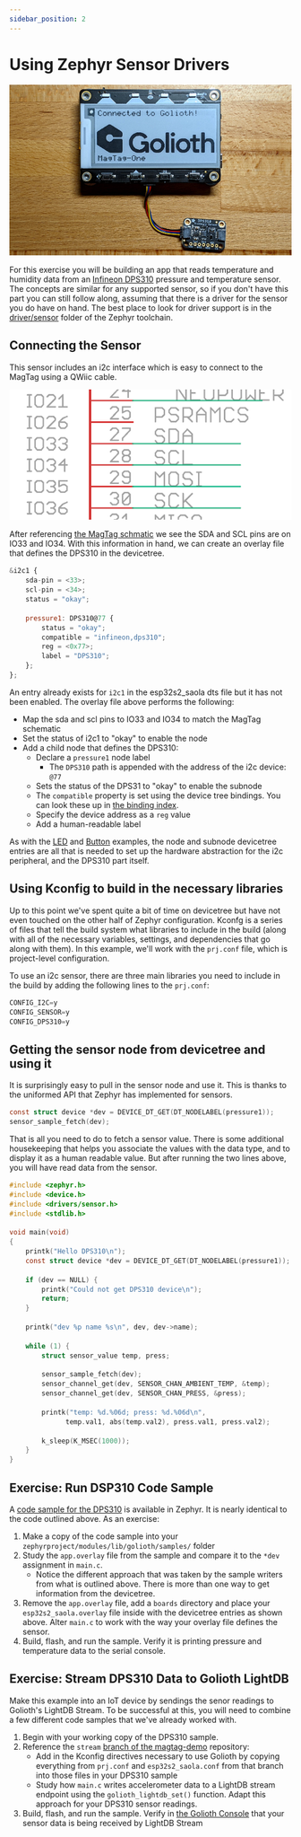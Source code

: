 ```yaml
---
sidebar_position: 2
---
```


# Using Zephyr Sensor Drivers

![MagTag connected to the DPS310 pressure sensor](assets/magtag-dps310-sensor.jpg)

For this exercise you will be building an app that reads temperature and humidity data from an [Infineon DPS310](https://www.infineon.com/cms/en/product/sensor/pressure-sensors/pressure-sensors-for-iot/dps310/) pressure and temperature sensor. The concepts are similar for any supported sensor, so if you don't have this part you can still follow along, assuming that there is a driver for the sensor you do have on hand. The best place to look for driver support is in the [driver/sensor](https://github.com/zephyrproject-rtos/zephyr/tree/main/drivers/sensor) folder of the Zephyr toolchain.

## Connecting the Sensor

This sensor includes an i2c interface which is easy to connect to the MagTag using a QWiic cable.

![MagTag i2c pinout](assets/magtag-i2c-pinout.png)

After referencing [the MagTag schmatic](https://learn.adafruit.com/assets/96946) we see the SDA and SCL pins are on IO33 and IO34. With this information in hand, we can create an overlay file that defines the DPS310 in the devicetree.

```js
&i2c1 {
	sda-pin = <33>;
	scl-pin = <34>;
	status = "okay";

	pressure1: DPS310@77 {
		status = "okay";
		compatible = "infineon,dps310";
		reg = <0x77>;
		label = "DPS310";
	};
};
```

An entry already exists for `i2c1` in the esp32s2_saola dts file but it has not been enabled. The overlay file above performs the following:

* Map the sda and scl pins to IO33 and IO34 to match the MagTag schematic
* Set the status of i2c1 to "okay" to enable the node
* Add a child node that defines the DPS310:
  * Declare a `pressure1` node label
    * The `DPS310` path is appended with the address of the i2c device: `@77`
  * Sets the status of the DPS31 to "okay" to enable the subnode
  * The `compatible` property is set using the device tree bindings. You can look these up in [the binding index](https://docs.zephyrproject.org/latest/build/dts/api/bindings.html#devicetree-binding-index).
  * Specify the device address as a `reg` value
  * Add a human-readable label

As with the [LED](../basic-io-exercises/mapping-gpio.md) and [Button](../basic-io-exercises/button-input.md) examples, the node and subnode devicetree entries are all that is needed to set up the hardware abstraction for the i2c peripheral, and the DPS310 part itself.

## Using Kconfig to build in the necessary libraries

Up to this point we've spent quite a bit of time on devicetree but have not even touched on the other half of Zephyr configuration. Kconfg is a series of files that tell the build system what libraries to include in the build (along with all of the necessary variables, settings, and dependencies that go along with them). In this example, we'll work with the `prj.conf` file, which is project-level configuration.

To use an i2c sensor, there are three main libraries you need to include in the build by adding the following lines to the `prj.conf`:

```js
CONFIG_I2C=y
CONFIG_SENSOR=y
CONFIG_DPS310=y
```

## Getting the sensor node from devicetree and using it

It is surprisingly easy to pull in the sensor node and use it. This is thanks to the uniformed API that Zephyr has implemented for sensors.

```c
const struct device *dev = DEVICE_DT_GET(DT_NODELABEL(pressure1));
sensor_sample_fetch(dev);
```

That is all you need to do to fetch a sensor value. There is some additional housekeeping that helps you associate the values with the data type, and to display it as a human readable value. But after running the two lines above, you will have read data from the sensor.

```c main.c
#include <zephyr.h>
#include <device.h>
#include <drivers/sensor.h>
#include <stdlib.h>

void main(void)
{
	printk("Hello DPS310\n");
	const struct device *dev = DEVICE_DT_GET(DT_NODELABEL(pressure1));

	if (dev == NULL) {
		printk("Could not get DPS310 device\n");
		return;
	}

	printk("dev %p name %s\n", dev, dev->name);

	while (1) {
		struct sensor_value temp, press;

		sensor_sample_fetch(dev);
		sensor_channel_get(dev, SENSOR_CHAN_AMBIENT_TEMP, &temp);
		sensor_channel_get(dev, SENSOR_CHAN_PRESS, &press);

		printk("temp: %d.%06d; press: %d.%06d\n",
		      temp.val1, abs(temp.val2), press.val1, press.val2);

		k_sleep(K_MSEC(1000));
	}
}
```

## Exercise: Run DSP310 Code Sample

A [code sample for the DPS310](https://github.com/zephyrproject-rtos/zephyr/tree/main/samples/sensor/dps310) is available in Zephyr. It is nearly identical to the code outlined above. As an exercise:

1. Make a copy of the code sample into your `zephyrproject/modules/lib/golioth/samples/` folder
2. Study the `app.overlay` file from the sample and compare it to the `*dev` assignment in `main.c`.
    * Notice the different approach that was taken by the sample writers from what is outlined above. There is more than one way to get information from the devicetree.
3. Remove the `app.overlay` file, add a `boards` directory and place your `esp32s2_saola.overlay` file inside with the devicetree entries as shown above. Alter `main.c` to work with the way your overlay file defines the sensor.
4. Build, flash, and run the sample. Verify it is printing pressure and temperature data to the serial console.

## Exercise: Stream DPS310 Data to Golioth LightDB

Make this example into an IoT device by sendings the senor readings to Golioth's LightDB Stream. To be successful at this, you will need to combine a few different code samples that we've already worked with.

1. Begin with your working copy of the DPS310 sample.
2. Reference the `stream` [branch of the magtag-demo](https://github.com/golioth/magtag-demo/tree/stream) repository:
    * Add in the Kconfig directives necessary to use Golioth by copying everything from `prj.conf` and `esp32s2_saola.conf` from that branch into those files in your DPS310 sample
    * Study how `main.c` writes accelerometer data to a LightDB stream endpoint using the `golioth_lightdb_set()` function. Adapt this approach for your DPS310 sensor readings.
3. Build, flash, and run the sample. Verify in [the Golioth Console](https://console.golioth.io/) that your sensor data is being received by LightDB Stream
